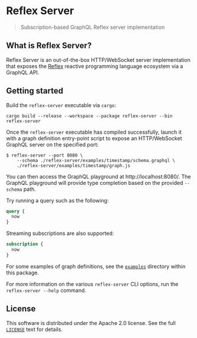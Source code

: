 # Reflex Server

> Subscription-based GraphQL Reflex server implementation

## What is Reflex Server?

Reflex Server is an out-of-the-box HTTP/WebSocket server implementation that exposes the [Reflex](..) reactive programming language ecosystem via a GraphQL API.

## Getting started

Build the `reflex-server` executable via `cargo`:

```shell
cargo build --release --workspace --package reflex-server --bin reflex-server
```

Once the `reflex-server` executable has compiled successfully, launch it with a graph definition entry-point script to expose an HTTP/WebSocket GraphQL server on the specified port:

```shell
$ reflex-server --port 8080 \
    --schema ./reflex-server/examples/timestamp/schema.graphql \
    ./reflex-server/examples/timestamp/graph.js
```

You can then access the GraphQL playground at http://localhost:8080/. The GraphQL playground will provide type completion based on the provided `--schema` path.

Try running a query such as the following:

```graphql
query {
  now
}
```

Streaming subscriptions are also supported:

```graphql
subscription {
  now
}
```

For some examples of graph definitions, see the [`examples`](./examples) directory within this package.

For more information on the various `reflex-server` CLI options, run the `reflex-server --help` command.

## License

This software is distributed under the Apache 2.0 license. See the full [`LICENSE`](./LICENSE) text for details.
